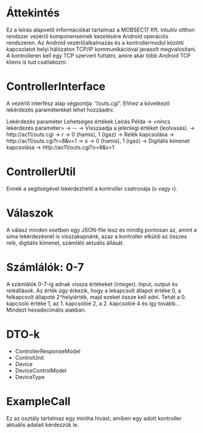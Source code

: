 # Áttekintés
Ez a leírás alapvető információkat tartalmaz a MOBSEC17 Kft. intuitív otthon rendszer vezérlő komponenseinek kezelésére Android operációs rendszeren.
Az Android vezérlőalkalmazás és a kontrollermodul közötti kapcsolatot helyi hálózaton TCP/IP kommunikációval javasolt megvalósítani.
A kontrolleren kell egy TCP szervert futtatni, amire akár több Android TCP kliens is tud csatlakozni.


# ControllerInterface
A vezérlő interfész alap végpontja: “/outs.cgi”. Ehhez a következő lekérdezés paramétereket lehet hozzáadni:

Lekérdezés paraméter                Lehetséges értékek          Leírás                                                 Példa
-> <nincs lekérdezés paraméter>     -> --                       -> Visszaadja a jelenlegi értéket (leolvasás).         -> http://ac11/outs.cgi
-> r                                -> 0 (hamis), 1 (igaz)      -> Relék kapcsolása                                    -> http://ac11/outs.cgi?r=8&v=1
-> o                                -> 0 (hamis), 1 (igaz)      -> Digitális kimenet kapcsolása                        -> http://ac11/outs.cgi?o=8&v=1


# ControllerUtil
Ennek a segítségével lekérdezhető a kontroller csatronája (o vagy r).


# Válaszok
A válasz minden esetben egy JSON-file lesz és mindig pontosan az, amint a sima lekérdezésnél is visszakapnánk, azaz a kontroller elküldi az összes relé, digitális kimenet, számláló aktuális állását. 


# Számlálók: 0-7
A számlálók 0-7-ig adnak vissza értékeket (integer).
Input, output és reléállások. Az érték úgy érkezik, hogy a lekapcsolt állapot értéke 0, a felkapcsolt állapoté 2^helyiérték, majd ezeket össze kell adni. Tehát a 0. kapcsoló értéke 1, az 1. kapcsolóé 2, a 2. kapcsolóé 4 és így tovább... Mindezt hexadecimális alakban.

# DTO-k
- ControllerResponseModel
- ControlUnit
- Device
- DeviceControlModel
- DeviceType

# ExampleCall
Ez az osztály tartalmaz egy mintha hívást, amiben egy adott kontroller aktuális adatait kérdezzük le.
